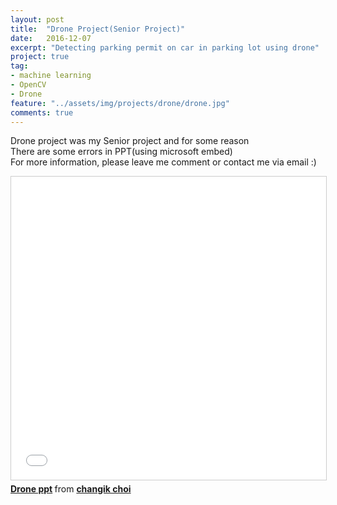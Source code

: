 ```yaml
---
layout: post
title:  "Drone Project(Senior Project)"
date:   2016-12-07
excerpt: "Detecting parking permit on car in parking lot using drone"
project: true
tag:
- machine learning
- OpenCV
- Drone
feature: "../assets/img/projects/drone/drone.jpg"
comments: true
---
```

Drone project was my Senior project and for some reason<br />
There are some errors in PPT(using microsoft embed)<br />
For more information, please leave me comment or contact me via email :)<br />

<iframe src="//www.slideshare.net/slideshow/embed_code/key/nDkxLBwqv0wCgG" width="595" height="485" frameborder="0" marginwidth="0" marginheight="0" scrolling="no" style="border:1px solid #CCC; border-width:1px; margin-bottom:5px; max-width: 100%;" allowfullscreen> </iframe> <div style="margin-bottom:5px"> <strong> <a href="//www.slideshare.net/secret/nDkxLBwqv0wCgG" title="Drone ppt" target="_blank">Drone ppt</a> </strong> from <strong><a href="https://www.slideshare.net/changikchoi3" target="_blank">changik choi</a></strong> </div>